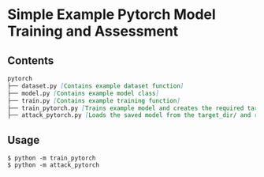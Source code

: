 # Simple Example Pytorch Model Training and Assessment

## Contents

```md
pytorch
├── dataset.py [Contains example dataset function]
├── model.py [Contains example model class]
├── train.py [Contains example training function]
├── train_pytorch.py [Trains example model and creates the required target_dir/]
├── attack_pytorch.py [Loads the saved model from the target_dir/ and runs attacks]
```

## Usage

```
$ python -m train_pytorch
$ python -m attack_pytorch
```
